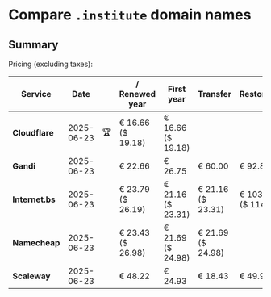 # Compare `.institute` domain names

## Summary

Pricing (excluding taxes):

| Service | Date |  | / Renewed year | First year | Transfer | Restoration |
|--|--|--|--|--|--|--|
| **Cloudflare** | 2025-06-23 | 🏆 | € 16.66<br>($ 19.18) | € 16.66<br>($ 19.18) |  |  |
| **Gandi** | 2025-06-23 |  | € 22.66 | € 26.75 | € 60.00 | € 92.87 |
| **Internet.bs** | 2025-06-23 |  | € 23.79<br>($ 26.19) | € 21.16<br>($ 23.31) | € 21.16<br>($ 23.31) | € 103.85<br>($ 114.39) |
| **Namecheap** | 2025-06-23 |  | € 23.43<br>($ 26.98) | € 21.69<br>($ 24.98) | € 21.69<br>($ 24.98) |  |
| **Scaleway** | 2025-06-23 |  | € 48.22 | € 24.93 | € 18.43 | € 49.99 |
